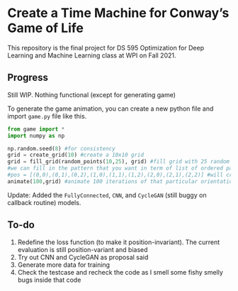 # Create a Time Machine for Conway’s Game of Life
This repository is the final project for DS 595 Optimization for Deep Learning and Machine Learning class at WPI on Fall 2021.

## Progress
Still WIP. Nothing functional (except for generating game)

To generate the game animation, you can create a new python file and import `game.py` file like this.

```python
from game import *
import numpy as np

np.random.seed(8) #for consistency
grid = create_grid(10) #create a 10x10 grid
grid = fill_grid(random_points(10,25), grid) #fill grid with 25 random points randomly selected from {0,1,2,...,9}^2
#we can fill in the pattern that you want in term of list of ordered pair (x,y) where (x,y) is the filled position i.e.
#pos = [(0,0),(0,1),(0,2),(1,0),(1,1),(1,2),(2,0),(2,1),(2,2)] #will create the position list that contains the points that will create the 3*3 square at the grid corner.
animate(100,grid) #animate 100 iterations of that particular orientation
```
Update: Added the `FullyConnected`, `CNN`, and `CycleGAN` (still buggy on callback routine) models.

## To-do 
1. Redefine the loss function (to make it position-invariant). The current evaluation is still position-variant and biased
2. Try out CNN and CycleGAN as proposal said
3. Generate more data for training
4. Check the testcase and recheck the code as I smell some fishy smelly bugs inside that code
